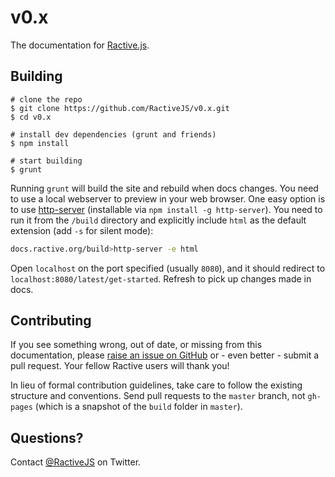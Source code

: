 v0.x
==================

The documentation for [Ractive.js](http://ractive.js.org).


Building
--------

```
# clone the repo
$ git clone https://github.com/RactiveJS/v0.x.git
$ cd v0.x

# install dev dependencies (grunt and friends)
$ npm install

# start building
$ grunt
```

Running `grunt` will build the site and rebuild when docs changes. You need to use a local webserver to preview in your web browser. One easy option is to use [http-server](https://www.npmjs.org/package/http-server) (installable via `npm install -g http-server`). You need to run it from the `/build` directory and explicitly include `html` as the default extension (add `-s` for silent mode):

```sh
docs.ractive.org/build>http-server -e html
```
Open `localhost` on the port specified (usually `8080`), and it should redirect to `localhost:8080/latest/get-started`. Refresh to pick up changes made in docs.

Contributing
------------

If you see something wrong, out of date, or missing from this documentation, please [raise an issue on GitHub](https://github.com/RactiveJS/v0.x/issues) or - even better - submit a pull request. Your fellow Ractive users will thank you!

In lieu of formal contribution guidelines, take care to follow the existing structure and conventions. Send pull requests to the `master` branch, not `gh-pages` (which is a snapshot of the `build` folder in `master`).


Questions?
----------

Contact [@RactiveJS](http://twitter.com/RactiveJS) on Twitter.
